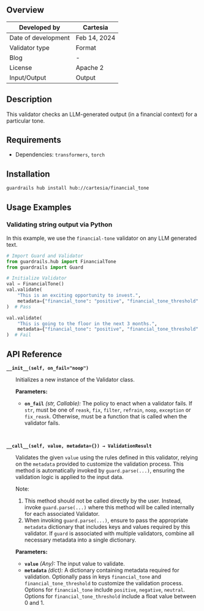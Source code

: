 ## Overview

| Developed by | Cartesia |
| --- | --- |
| Date of development | Feb 14, 2024 |
| Validator type | Format |
| Blog | - |
| License | Apache 2 |
| Input/Output | Output |

## Description

This validator checks an LLM-generated output (in a financial context) for a particular tone.

## Requirements
* Dependencies: `transformers`, `torch`

## Installation

```bash
guardrails hub install hub://cartesia/financial_tone
```

## Usage Examples

### Validating string output via Python

In this example, we use the `financial-tone` validator on any LLM generated text.

```python
# Import Guard and Validator
from guardrails.hub import FinancialTone
from guardrails import Guard

# Initialize Validator
val = FinancialTone()
val.validate(
    "This is an exciting opportunity to invest.", 
    metadata={"financial_tone": "positive", "financial_tone_threshold": 0.95},
)  # Pass

val.validate(
    "This is going to the floor in the next 3 months.", 
    metadata={"financial_tone": "positive", "financial_tone_threshold": 0.95},
)  # Fail
```

## API Reference

**`__init__(self, on_fail="noop")`**
<ul>

Initializes a new instance of the Validator class.

**Parameters:**

- **`on_fail`** *(str, Callable):* The policy to enact when a validator fails. If `str`, must be one of `reask`, `fix`, `filter`, `refrain`, `noop`, `exception` or `fix_reask`. Otherwise, must be a function that is called when the validator fails.

</ul>

<br>

**`__call__(self, value, metadata={}) → ValidationResult`**

<ul>

Validates the given `value` using the rules defined in this validator, relying on the `metadata` provided to customize the validation process. This method is automatically invoked by `guard.parse(...)`, ensuring the validation logic is applied to the input data.

Note:

1. This method should not be called directly by the user. Instead, invoke `guard.parse(...)` where this method will be called internally for each associated Validator.
2. When invoking `guard.parse(...)`, ensure to pass the appropriate `metadata` dictionary that includes keys and values required by this validator. If `guard` is associated with multiple validators, combine all necessary metadata into a single dictionary.

**Parameters:**

- **`value`** *(Any):* The input value to validate.
- **`metadata`** *(dict):* A dictionary containing metadata required for validation. Optionally pass in keys `financial_tone` and `financial_tone_threshold` to customize the validation process. Options for `financial_tone` include `positive`, `negative`, `neutral`. Options for `financial_tone_threshold` include a float value between 0 and 1.

</ul>